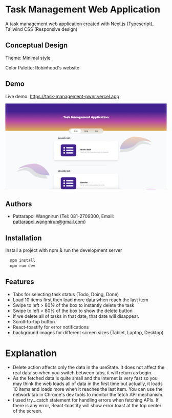 # Task Management Web Application

A task management web application created with Next.js (Typescript), Tailwind CSS (Responsive design)

## Conceptual Design

Theme: Minimal style

Color Palette: Robinhood's website

## Demo

Live demo: https://task-management-pwnr.vercel.app

![App Screenshot](public/images/demo.png)

## Authors

- Pattarapol Wangnirun (Tel: 081-2709300, Email: pattarapol.wangnirun@gmail.com)

## Installation

Install a project with npm & run the development server

```bash
  npm install
  npm run dev
```

## Features

- Tabs for selecting task status (Todo, Doing, Done)
- Load 10 items first then load more data when reach the last item
- Swipe to left > 80% of the box to instantly delete the task
- Swipe to left < 80% of the box to show the delete button
- If we delete all of tasks in that date, that date will disappear.
- Scroll-to-top button
- React-toastify for error notifications
- background images for different screen sizes (Tablet, Laptop, Desktop)

# Explanation

- Delete action affects only the data in the useState. It does not affect the real data so when you switch between tabs, it will return as begin.
- As the fetched data is quite small and the internet is very fast so you may think the web loads all of data in the first time but actually, it loads 10 items and loads more when it reaches the last item. You can use the network tab in Chrome's dev tools to monitor the fetch API mechanism.
- I used try...catch statement for handling errors when fetching APIs. If there is any error, React-toastify will show error toast at the top center of the screen.
